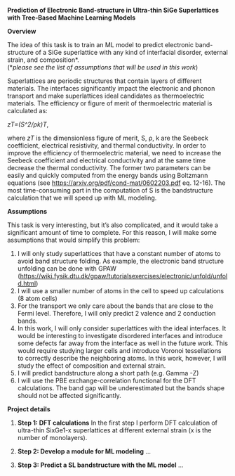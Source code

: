 **Prediction of Electronic Band-structure in Ultra-thin SiGe Superlattices with Tree-Based Machine Learning Models**

**Overview**

The idea of this task is to train an ML model to predict electronic band-structure of a SiGe superlattice with any kind of interfacial disorder, external strain, and composition*.   
(**please see the list of assumptions that will be used in this work*)

Superlattices are periodic structures that contain layers of different materials. The interfaces significantly impact the electronic and phonon transport and make superlattices ideal candidates as thermoelectric materials. The efficiency or figure of merit of thermoelectric material is calculated as:

*zT=(S^2/ρk)T*,

where *zT* is the dimensionless figure of merit, S, ρ, k  are the Seebeck coefficient, electrical resistivity, and thermal conductivity. In order to improve the efficiency of thermoelectric material, we need to increase the Seebeck coefficient and electrical conductivity and at the same time decrease the thermal conductivity.  The former two parameters can be easily and quickly computed from the energy bands using Boltzmann equations (see https://arxiv.org/pdf/cond-mat/0602203.pdf eq. 12-16). The most time-consuming part in the computation of S is the bandstructure calculation that we will speed up with ML modeling. 
 

**Assumptions**

This task is very interesting, but it’s also complicated, and it would take a significant amount of time to complete. For this reason, I will make some assumptions that would simplify this problem:
1. I will only study superlattices that have a constant number of atoms to avoid band structure folding. As example, the electronic band structure unfolding can be done with GPAW (https://wiki.fysik.dtu.dk/gpaw/tutorialsexercises/electronic/unfold/unfold.html)
2. I will use a smaller number of atoms in the cell to speed up calculations (8 atom cells)
3. For the transport we only care about the bands that are close to the Fermi level. Therefore, I will only predict 2 valence and 2 conduction bands. 
4. In this work, I will only consider superlattices with the ideal interfaces. It would be interesting to investigate disordered interfaces and introduce some defects far away from the interface as well in the future work. This would require studying larger cells and introduce Voronoi tessellations to correctly describe the neighboring atoms. In this work, however, I will study the effect of composition and external strain. 
5. I will predict bandstructure along a short path (e.g. Gamma -Z) 
6. I will use the PBE exchange-correlation functional for the DFT calculations. The band gap will be underestimated but the bands shape should not be affected significantly. 

**Project details**

1. **Step 1: DFT calculations** 
In the first step I perform DFT calculation of ultra-thin SixGe1-x superlattices at different external strain (x is the number of monolayers).   

2. **Step 2: Develop a module for ML modeling**
 ...
 
3. **Step 3: Predict a SL bandstructure with the ML model**
...

